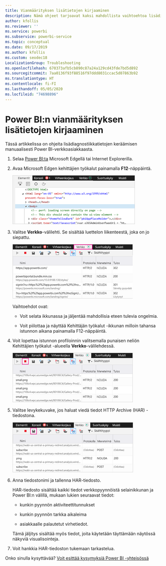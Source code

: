 ```yaml
---
title: Vianmäärityksen lisätietojen kirjaaminen
description: Nämä ohjeet tarjoavat kaksi mahdollista vaihtoehtoa lisädiagnostiikkatietojen keräämisen manuaalisesti Power BI-verkkoasiakkaasta.
author: kfollis
ms.reviewer: ''
ms.service: powerbi
ms.subservice: powerbi-service
ms.topic: conceptual
ms.date: 09/17/2019
ms.author: kfollis
ms.custom: seodec18
LocalizationGroup: Troubleshooting
ms.openlocfilehash: 670373afb5cb890c87a24a129cd43fde7bd5d892
ms.sourcegitcommit: 7aa0136f93f88516f97ddd8031ccac5d07863b92
ms.translationtype: HT
ms.contentlocale: fi-FI
ms.lasthandoff: 05/05/2020
ms.locfileid: "74698896"
---
```

# <a name="capture-additional-diagnostic-information-for-power-bi"></a>Power BI:n vianmäärityksen lisätietojen kirjaaminen

Tässä artikkelissa on ohjeita lisädiagnostiikkatietojen keräämisen manuaalisesti Power BI-verkkoasiakkaasta.

1. Selaa [Power BI:ta](https://app.powerbi.com) Microsoft Edgellä tai Internet Explorerilla.

1. Avaa Microsoft Edgen kehittäjien työkalut painamalla **F12**-näppäintä.

   ![Näyttökuva Microsoft Edgen kehittäjien työkalujen Elementit-välilehdestä.](media/service-admin-capturing-additional-diagnostic-information-for-power-bi/edge-developer-tools.png)

1. Valitse **Verkko**-välilehti. Se sisältää luettelon liikenteestä, joka on jo siepattu.

   ![Näyttökuva Microsoft Edgen kehittäjien työkalujen Verkko-välilehdestä.](media/service-admin-capturing-additional-diagnostic-information-for-power-bi/edge-network-tab.png)

    Vaihtoehdot ovat:

    * Voit selata ikkunassa ja jäljentää mahdollisia eteen tulevia ongelmia.

    * Voit piilottaa ja näyttää Kehittäjän työkalut -ikkunan milloin tahansa istunnon aikana painamalla F12-näppäintä.

1. Voit lopettaa istunnon profiloinnin valitsemalla punaisen neliön Kehittäjien työkalut -alueella **Verkko**-välilehdessä.

   ![Näyttökuva Microsoft Edgen kehittäjien työkalujen Verkko-välilehdestä pysäytyspainike näkyvissä.](media/service-admin-capturing-additional-diagnostic-information-for-power-bi/edge-network-tab-stop.png)

1. Valitse levykekuvake, jos haluat viedä tiedot HTTP Archive (HAR) -tiedostona.

   ![Näyttökuva Microsoft Edgen kehittäjien työkalujen Verkko-välilehdestä levykekuvake näkyvissä.](media/service-admin-capturing-additional-diagnostic-information-for-power-bi/edge-network-tab-save.png)

1. Anna tiedostonimi ja tallenna HAR-tiedosto.

    HAR-tiedosto sisältää kaikki tiedot verkkopyynnöistä selainikkunan ja Power BI:n välillä, mukaan lukien seuraavat tiedot:

    * kunkin pyynnön aktiviteettitunnukset

    * kunkin pyynnön tarkka aikaleima

    * asiakkaalle palautetut virhetiedot.

    Tämä jäljitys sisältää myös tiedot,  joita käytetään täyttämään näytössä näkyviä visualisointeja.

1. Voit hankkia HAR-tiedoston tukemaan tarkastelua.

Onko sinulla kysyttävää? [Voit esittää kysymyksiä Power BI -yhteisössä](https://community.powerbi.com/)
